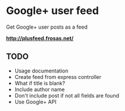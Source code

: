 # Google+ user feed

Get Google+ user posts as a feed

**http://plusfeed.frosas.net/**

## TODO

- Usage documentation
- Create feed from express controller
- What if title is blank?
- Include author name
- Don't include post if not all fields are found
- Use Google+ API
